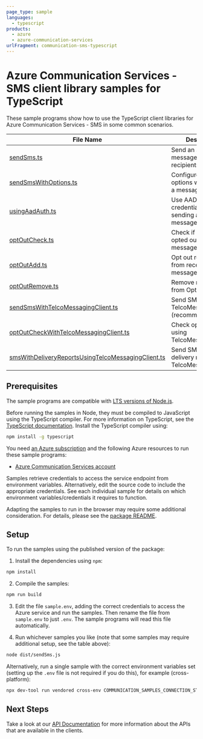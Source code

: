 ```yaml
---
page_type: sample
languages:
  - typescript
products:
  - azure
  - azure-communication-services
urlFragment: communication-sms-typescript
---
```


# Azure Communication Services - SMS client library samples for TypeScript

These sample programs show how to use the TypeScript client libraries for Azure Communication Services - SMS in some common scenarios.

| **File Name**                                                                  | **Description**                                              |
| ------------------------------------------------------------------------------ | ------------------------------------------------------------ |
| [sendSms.ts][sendsms]                                                          | Send an SMS message to 1 or more recipients                  |
| [sendSmsWithOptions.ts][sendsmswithoptions]                                    | Configure SMS options when sending a message                 |
| [usingAadAuth.ts][usingaadauth]                                                | Use AAD token credentials when sending a SMS message.        |
| [optOutCheck.ts][optoutcheck]                                                  | Check if recipients opted out of receiving messages          |
| [optOutAdd.ts][optoutadd]                                                      | Opt out recipients from receiving messages                   |
| [optOutRemove.ts][optoutremove]                                                | Remove recipients from Opt Out list                          |
| [sendSmsWithTelcoMessagingClient.ts][sendsmswithtelco]                         | Send SMS using TelcoMessagingClient (recommended)            |
| [optOutCheckWithTelcoMessagingClient.ts][optoutcheckwithtelco]                 | Check opt-out status using TelcoMessagingClient              |
| [smsWithDeliveryReportsUsingTelcoMessagingClient.ts][deliveryreportswithtelco] | Send SMS and get delivery reports using TelcoMessagingClient |

## Prerequisites

The sample programs are compatible with [LTS versions of Node.js](https://github.com/nodejs/release#release-schedule).

Before running the samples in Node, they must be compiled to JavaScript using the TypeScript compiler. For more information on TypeScript, see the [TypeScript documentation][typescript]. Install the TypeScript compiler using:

```bash
npm install -g typescript
```

You need [an Azure subscription][freesub] and the following Azure resources to run these sample programs:

- [Azure Communication Services account][createinstance_azurecommunicationservicesaccount]

Samples retrieve credentials to access the service endpoint from environment variables. Alternatively, edit the source code to include the appropriate credentials. See each individual sample for details on which environment variables/credentials it requires to function.

Adapting the samples to run in the browser may require some additional consideration. For details, please see the [package README][package].

## Setup

To run the samples using the published version of the package:

1. Install the dependencies using `npm`:

```bash
npm install
```

2. Compile the samples:

```bash
npm run build
```

3. Edit the file `sample.env`, adding the correct credentials to access the Azure service and run the samples. Then rename the file from `sample.env` to just `.env`. The sample programs will read this file automatically.

4. Run whichever samples you like (note that some samples may require additional setup, see the table above):

```bash
node dist/sendSms.js
```

Alternatively, run a single sample with the correct environment variables set (setting up the `.env` file is not required if you do this), for example (cross-platform):

```bash
npx dev-tool run vendored cross-env COMMUNICATION_SAMPLES_CONNECTION_STRING="<communication samples connection string>" TO_PHONE_NUMBERS="<to phone numbers>" TO_PHONE_NUMBERS="<to phone numbers>" AZURE_PHONE_NUMBER="<azure phone number>" AZURE_PHONE_NUMBER="<azure phone number>" FROM_PHONE_NUMBER="<from phone number>" AZURE_PHONE_NUMBER="<azure phone number>" node dist/sendSms.js
```

## Next Steps

Take a look at our [API Documentation][apiref] for more information about the APIs that are available in the clients.

[sendsms]: https://github.com/Azure/azure-sdk-for-js/blob/main/sdk/communication/communication-sms/samples/v1/typescript/src/sendSms.ts
[sendsmswithoptions]: https://github.com/Azure/azure-sdk-for-js/blob/main/sdk/communication/communication-sms/samples/v1/typescript/src/sendSmsWithOptions.ts
[usingaadauth]: https://github.com/Azure/azure-sdk-for-js/blob/main/sdk/communication/communication-sms/samples/v1/typescript/src/usingAadAuth.ts
[optoutcheck]: https://github.com/Azure/azure-sdk-for-js/blob/main/sdk/communication/communication-sms/samples/v1/typescript/src/optOutCheck.ts
[optoutadd]: https://github.com/Azure/azure-sdk-for-js/blob/main/sdk/communication/communication-sms/samples/v1/typescript/src/optOutAdd.ts
[optoutremove]: https://github.com/Azure/azure-sdk-for-js/blob/main/sdk/communication/communication-sms/samples/v1/typescript/src/optOutRemove.ts
[sendsmswithtelco]: https://github.com/Azure/azure-sdk-for-js/blob/main/sdk/communication/communication-sms/samples/v1/typescript/src/sendSmsWithTelcoMessagingClient.ts
[optoutcheckwithtelco]: https://github.com/Azure/azure-sdk-for-js/blob/main/sdk/communication/communication-sms/samples/v1/typescript/src/optOutCheckWithTelcoMessagingClient.ts
[deliveryreportswithtelco]: https://github.com/Azure/azure-sdk-for-js/blob/main/sdk/communication/communication-sms/samples/v1/typescript/src/smsWithDeliveryReportsUsingTelcoMessagingClient.ts
[apiref]: https://learn.microsoft.com/javascript/api/@azure/communication-sms
[freesub]: https://azure.microsoft.com/free/
[createinstance_azurecommunicationservicesaccount]: https://learn.microsoft.com/azure/communication-services/quickstarts/create-communication-resource
[package]: https://github.com/Azure/azure-sdk-for-js/tree/main/sdk/communication/communication-sms/README.md
[typescript]: https://www.typescriptlang.org/docs/home.html
